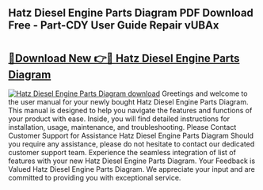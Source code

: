 ## Hatz Diesel Engine Parts Diagram PDF Download Free - Part-CDY User Guide Repair vUBAx

# <h2><a href="http://dfl0rhn.blite.top/?on=Hatz+Diesel+Engine+Parts+Diagram">🔗Download New 👉🔴 Hatz Diesel Engine Parts Diagram</a></h2>

[![Hatz Diesel Engine Parts Diagram download](https://i.imgur.com/lujVjoI.png)](http://dfl0rhn.blite.top/?on=Hatz+Diesel+Engine+Parts+Diagram)
Greetings and welcome to the user manual for your newly bought Hatz Diesel Engine Parts Diagram. This manual is designed to help you navigate the features and functions of your product with ease. Inside, you will find detailed instructions for installation, usage, maintenance, and troubleshooting. Please Contact Customer Support for Assistance Hatz Diesel Engine Parts Diagram Should you require any assistance, please do not hesitate to contact our dedicated customer support team. Experience the seamless integration of list of features with your new Hatz Diesel Engine Parts Diagram. Your Feedback is Valued Hatz Diesel Engine Parts Diagram. We appreciate your input and are committed to providing you with exceptional service.
